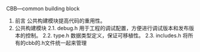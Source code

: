 ﻿CBB—common building block
1. 前言
公共构建模块提高代码的重用性。
2. 公共构建模块
2.1. debug.h
    用于工程的调试配置，方便进行调试版本和发布版本的控制。
2.2. type.h
    数据类型定义，保证可移植性。
2.3. includes.h
	将所有的cbb的.h文件统一起来管理
